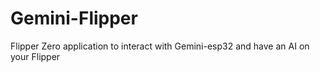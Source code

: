 # Gemini-Flipper
Flipper Zero application to interact with Gemini-esp32 and have an AI on your Flipper
